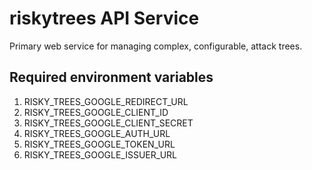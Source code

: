 # riskytrees API Service

Primary web service for managing complex, configurable, attack trees. 

## Required environment variables
1. RISKY_TREES_GOOGLE_REDIRECT_URL
1. RISKY_TREES_GOOGLE_CLIENT_ID
1. RISKY_TREES_GOOGLE_CLIENT_SECRET
1. RISKY_TREES_GOOGLE_AUTH_URL
1. RISKY_TREES_GOOGLE_TOKEN_URL
1. RISKY_TREES_GOOGLE_ISSUER_URL